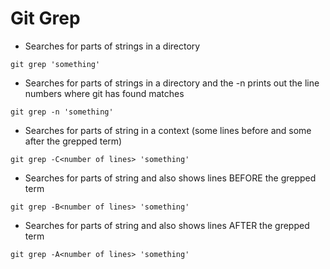 # Git Grep
+ Searches for parts of strings in a directory

`git grep 'something'`

+ Searches for parts of strings in a directory and the -n prints out the line numbers where git has found matches

`git grep -n 'something'`

+ Searches for parts of string in a context (some lines before and some after the grepped term)

`git grep -C<number of lines> 'something'`

+ Searches for parts of string and also shows lines BEFORE the grepped term

`git grep -B<number of lines> 'something'`

+ Searches for parts of string and also shows lines AFTER the grepped term

`git grep -A<number of lines> 'something'`
